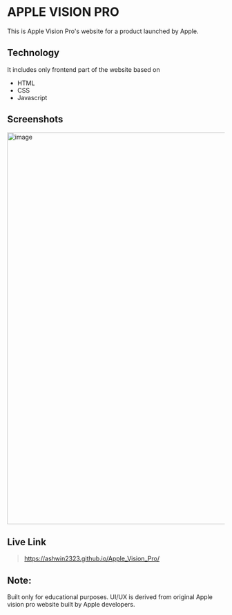 # APPLE VISION PRO
This is Apple Vision Pro's website for a product launched by Apple.

## Technology
It includes only frontend part of the website based on
- HTML
- CSS
- Javascript
  
## Screenshots
<img width="1918" height="907" alt="image" src="https://github.com/user-attachments/assets/c0c85f33-7c9e-4428-94b1-da537a16a701" />

## Live Link
> https://ashwin2323.github.io/Apple_Vision_Pro/

## Note:
Built only for educational purposes. UI/UX is derived from original Apple vision pro website built by Apple developers.
